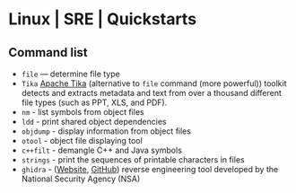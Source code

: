 # Linux | SRE | Quickstarts
## Command list
- `file` — determine file type
- `Tika` [Apache Tika](https://tika.apache.org/) (alternative to `file` command (more powerful)) toolkit detects and extracts metadata and text from over a thousand different file types (such as PPT, XLS, and PDF).
- `nm` - list symbols from object files
- `ldd` - print shared object dependencies
- `objdump` - display information from object files
- `otool` - object file displaying tool
- `c++filt` - demangle C++ and Java symbols
- `strings` - print the sequences of printable characters in files
- `ghidra` - ([Website](https://ghidra-sre.org/), [GitHub](https://github.com/NationalSecurityAgency/ghidra)) reverse engineering tool developed by the National Security Agency (NSA)


